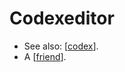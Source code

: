 # Codexeditor

- See also: [[codex]].
- A [[friend]].


[//begin]: # "Autogenerated link references for markdown compatibility"
[codex]: codex "Codex"
[friend]: friend "Friend"
[//end]: # "Autogenerated link references"